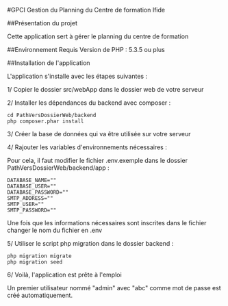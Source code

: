 #GPCI
Gestion du Planning du Centre de formation Ifide

##Présentation du projet

Cette application sert à gérer le planning du centre de formation

##Environnement Requis
Version de PHP : 5.3.5 ou plus


##Installation de l'application

L'application s'installe avec les étapes suivantes :

1/ Copier le dossier src/webApp dans le dossier web de votre serveur

2/ Installer les dépendances du backend avec composer :

````
cd PathVersDossierWeb/backend
php composer.phar install
````

3/ Créer la base de données qui va être utilisée sur votre serveur

4/ Rajouter les variables d'environnements nécessaires :

Pour cela, il faut modifier le fichier .env.exemple dans le dossier PathVersDossierWeb/backend/app :
````
DATABASE_NAME=""
DATABASE_USER=""
DATABASE_PASSWORD=""
SMTP_ADDRESS=""
SMTP_USER=""
SMTP_PASSWORD=""
````
Une fois que les informations nécessaires sont inscrites dans le fichier changer le nom du fichier en .env

5/ Utiliser le script php migration dans le dossier backend :

````
php migration migrate 
php migration seed
````

6/ Voilà, l'application est prête à l'emploi

Un premier utilisateur nommé "admin" avec "abc" comme mot de passe est créé automatiquement.